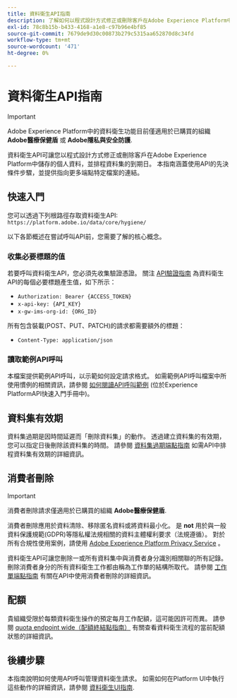 ```yaml
---
title: 資料衛生API指南
description: 了解如何以程式設計方式修正或刪除客戶在Adobe Experience Platform中儲存的個人資料。
exl-id: 78c8b15b-b433-4168-a1e8-c97b96e4bf85
source-git-commit: 7679de9d30c00873b279c5315aa652870d8c34fd
workflow-type: tm+mt
source-wordcount: '471'
ht-degree: 0%

---
```


# 資料衛生API指南

>[!IMPORTANT]
>
>Adobe Experience Platform中的資料衛生功能目前僅適用於已購買的組織 **Adobe醫療保健盾** 或 **Adobe隱私與安全防護**.

資料衛生API可讓您以程式設計方式修正或刪除客戶在Adobe Experience Platform中儲存的個人資料，並排程資料集的到期日。 本指南涵蓋使用API的先決條件步驟，並提供指向更多端點特定檔案的連結。

## 快速入門

您可以透過下列根路徑存取資料衛生API: `https://platform.adobe.io/data/core/hygiene/`

以下各節概述在嘗試呼叫API前，您需要了解的核心概念。

### 收集必要標題的值

若要呼叫資料衛生API，您必須先收集驗證憑證。 關注 [API驗證指南](../../landing/api-authentication.md) 為資料衛生API的每個必要標題產生值，如下所示：

* `Authorization: Bearer {ACCESS_TOKEN}`
* `x-api-key: {API_KEY}`
* `x-gw-ims-org-id: {ORG_ID}`

所有包含裝載(POST、PUT、PATCH)的請求都需要額外的標題：

* `Content-Type: application/json`

### 讀取範例API呼叫

本檔案提供範例API呼叫，以示範如何設定請求格式。 如需範例API呼叫檔案中所使用慣例的相關資訊，請參閱 [如何閱讀API呼叫範例](../../landing/api-guide.md#sample-api) (位於Experience PlatformAPI快速入門手冊中)。

## 資料集有效期

資料集過期是因時間延遲而「刪除資料集」的動作。 透過建立資料集的有效期，您可以指定日後刪除該資料集的時間。 請參閱 [資料集過期端點指南](./dataset-expiration.md) 如需API中排程資料集有效期的詳細資訊。

## 消費者刪除

>[!IMPORTANT]
>
>消費者刪除請求僅適用於已購買的組織 **Adobe醫療保健盾**.
>
>
>消費者刪除應用於資料清除、移除匿名資料或將資料最小化。 是 **not** 用於與一般資料保護規範(GDPR)等隱私權法規相關的資料主體權利要求（法規遵循）。 對於所有合規性使用案例，請使用 [Adobe Experience Platform Privacy Service](../../privacy-service/home.md) 。

資料衛生API可讓您刪除一或所有資料集中與消費者身分識別相關聯的所有記錄。 刪除消費者身分的所有資料衛生工作都由稱為工作單的結構所取代。 請參閱 [工作單端點指南](./workorder.md) 有關在API中使用消費者刪除的詳細資訊。

## 配額

貴組織受限於每類資料衛生操作的預定每月工作配額，這可能因許可而異。 請參閱 [quota endpoint wide（配額終結點指南）](./quota.md) 有關查看資料衛生流程的當前配額狀態的詳細資訊。

## 後續步驟

本指南說明如何使用API呼叫管理資料衛生請求。 如需如何在Platform UI中執行這些動作的詳細資訊，請參閱 [資料衛生UI指南](../ui/overview.md).
